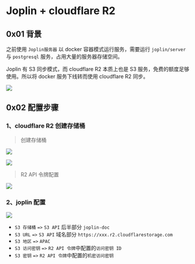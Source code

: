 # Joplin + cloudflare R2

## 0x01 背景

之前使用 `Joplin服务器` 以 docker 容器模式运行服务，需要运行 `joplin/server` 与 `postgresql` 服务，占用大量的服务器存储空间。

Joplin 有 S3 同步模式，而 cloudflare R2 本质上也是 S3 服务，免费的额度足够使用。所以将 docker 服务下线转而使用 cloudflare R2 同步。

![](https://img.0x64.in/2024/07/2668e12b7403a04f68dffd6cd83d8774.png)

## 0x02 配置步骤

### 1、cloudflare R2 创建存储桶

> 创建存储桶

![](https://img.0x64.in/2024/07/9a422adc39d786bc0b1ed49a0e7a74ef.png)

![](https://img.0x64.in/2024/07/a5d936a1497d7be59e45a7187741a94c.png)

> R2 API 令牌配置

![](https://img.0x64.in/2024/07/3ec398d18a72eb545d945b24e00e7518.png)

### 2、joplin 配置

![](https://img.0x64.in/2024/07/aff9e53047a65043ee6163e889895274.png)

- `S3 存储桶` `=>` `S3 API` 后半部分 `joplin-doc`
- `S3 URL` `=>` `S3 API` 域名部分 `https://xxx.r2.cloudflarestorage.com`
- `S3 地区` `=>` `APAC`
- `S3 访问密钥` `=>` `R2 API 令牌`中配置的`访问密钥 ID`
- `S3 密钥` `=>` `R2 API 令牌`中配置的`机密访问密钥`
